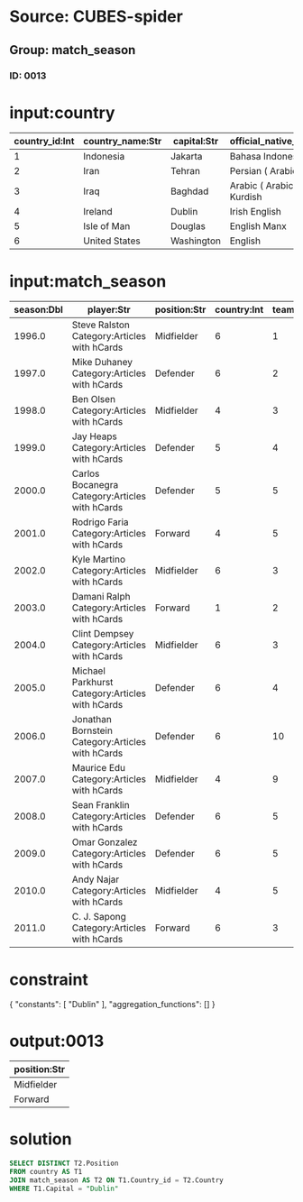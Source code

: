 # Source: CUBES-spider
## Group: match_season
### ID: 0013

# input:country

| country_id:Int | country_name:Str | capital:Str | official_native_language:Str |
|---|---|---|---|
| 1 | Indonesia | Jakarta | Bahasa Indonesia |
| 2 | Iran | Tehran | Persian ( Arabic script ) |
| 3 | Iraq | Baghdad | Arabic ( Arabic script ) Kurdish |
| 4 | Ireland | Dublin | Irish English |
| 5 | Isle of Man | Douglas | English Manx |
| 6 | United States | Washington | English |

# input:match_season

| season:Dbl | player:Str | position:Str | country:Int | team:Int | draft_pick_number:Int | draft_class:Str | college:Str |
|---|---|---|---|---|---|---|---|
| 1996.0 | Steve Ralston Category:Articles with hCards | Midfielder | 6 | 1 | 18 | 1996 MLS College Draft | Florida International |
| 1997.0 | Mike Duhaney Category:Articles with hCards | Defender | 6 | 2 | 87 | 1996 MLS Inaugural Player Draft | UNLV |
| 1998.0 | Ben Olsen Category:Articles with hCards | Midfielder | 4 | 3 | 2 | Project-40 | Virginia |
| 1999.0 | Jay Heaps Category:Articles with hCards | Defender | 5 | 4 | 5 | 1999 MLS College Draft | Duke |
| 2000.0 | Carlos Bocanegra Category:Articles with hCards | Defender | 5 | 5 | 4 | 2000 MLS SuperDraft | UCLA |
| 2001.0 | Rodrigo Faria Category:Articles with hCards | Forward | 4 | 5 | 13 | 2001 MLS SuperDraft | Concordia College |
| 2002.0 | Kyle Martino Category:Articles with hCards | Midfielder | 6 | 3 | 8 | 2002 MLS SuperDraft | Virginia |
| 2003.0 | Damani Ralph Category:Articles with hCards | Forward | 1 | 2 | 18 | 2003 MLS SuperDraft | Connecticut |
| 2004.0 | Clint Dempsey Category:Articles with hCards | Midfielder | 6 | 3 | 8 | 2004 MLS SuperDraft | Furman |
| 2005.0 | Michael Parkhurst Category:Articles with hCards | Defender | 6 | 4 | 9 | 2005 MLS SuperDraft | Wake Forest |
| 2006.0 | Jonathan Bornstein Category:Articles with hCards | Defender | 6 | 10 | 37 | 2006 MLS SuperDraft | UCLA |
| 2007.0 | Maurice Edu Category:Articles with hCards | Midfielder | 4 | 9 | 1 | 2007 MLS SuperDraft | Maryland |
| 2008.0 | Sean Franklin Category:Articles with hCards | Defender | 6 | 5 | 4 | 2008 MLS SuperDraft | Cal State Northridge |
| 2009.0 | Omar Gonzalez Category:Articles with hCards | Defender | 6 | 5 | 3 | 2009 MLS SuperDraft | Maryland |
| 2010.0 | Andy Najar Category:Articles with hCards | Midfielder | 4 | 5 | 6 | D.C. United Academy | none |
| 2011.0 | C. J. Sapong Category:Articles with hCards | Forward | 6 | 3 | 10 | 2011 MLS SuperDraft | James Madison |

# constraint

{
  "constants": [
    "Dublin"
  ],
  "aggregation_functions": []
}

# output:0013

| position:Str |
|---|
| Midfielder |
| Forward |

# solution

```sql
SELECT DISTINCT T2.Position
FROM country AS T1
JOIN match_season AS T2 ON T1.Country_id = T2.Country
WHERE T1.Capital = "Dublin"
```
